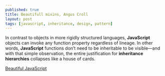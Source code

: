 ```yaml
---
published: true
title: Beautifull mixins, Angus Croll
layout: post
tags: [javascript, inheritance, design, pattern]
---
```

In contrast to objects in more rigidly structured languages, **JavaScript** objects can invoke any function property regardless of lineage. In other words, **JavaScript** functions don’t need to be inheritable to be visible—and with that simple observation, the entire justification for **inheritance hierarchies** collapses like a house of cards. 

[Beautiful JavaScript](http://shop.oreilly.com/product/0636920030706.do)
